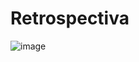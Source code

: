 # Retrospectiva
![image](https://user-images.githubusercontent.com/37554378/138807100-63e9257d-128a-4629-a891-647f399a00c3.png)




